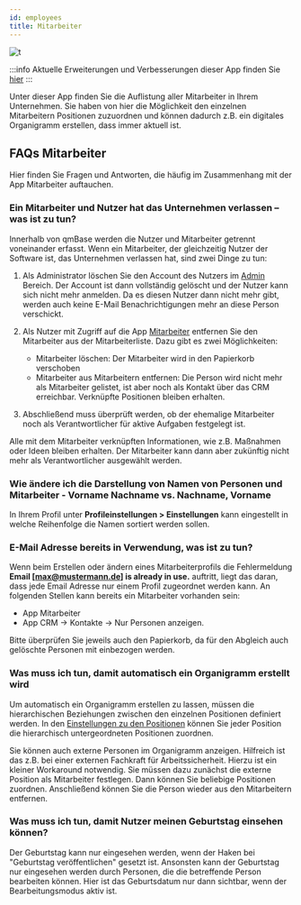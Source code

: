 ```yaml
---
id: employees
title: Mitarbeiter
---
```


![t](https://caqadmin.blob.core.windows.net/public-screenshots/All%20Integration%20Specs/Employees.png)

:::info Aktuelle Erweiterungen und Verbesserungen dieser App finden Sie [hier](/blog/tags/mitarbeiter)
:::

Unter dieser App finden Sie die Auflistung aller Mitarbeiter in Ihrem Unternehmen. Sie haben von hier die Möglichkeit den einzelnen Mitarbeitern Positionen zuzuordnen und können dadurch z.B. ein digitales Organigramm erstellen, dass immer aktuell ist.

## FAQs Mitarbeiter

Hier finden Sie Fragen und Antworten, die häufig im Zusammenhang mit der App Mitarbeiter auftauchen.

### Ein Mitarbeiter und Nutzer hat das Unternehmen verlassen – was ist zu tun?

Innerhalb von qmBase werden die Nutzer und Mitarbeiter getrennt voneinander erfasst. Wenn ein Mitarbeiter, der gleichzeitig Nutzer der Software ist, das Unternehmen verlassen hat, sind zwei Dinge zu tun:

1. Als Administrator löschen Sie den Account des Nutzers im [Admin](https://app.qmbase.com/Account/findworkspace?returnUrl=/admin/users) Bereich.
   Der Account ist dann vollständig gelöscht und der Nutzer kann sich nicht mehr anmelden.
   Da es diesen Nutzer dann nicht mehr gibt, werden auch keine E-Mail Benachrichtigungen mehr an diese Person verschickt.

2. Als Nutzer mit Zugriff auf die App [Mitarbeiter](https://app.qmbase.com/Account/findworkspace?returnUrl=/employees) entfernen Sie den Mitarbeiter aus der Mitarbeiterliste. Dazu gibt es zwei Möglichkeiten:

   - Mitarbeiter löschen: Der Mitarbeiter wird in den Papierkorb verschoben
   - Mitarbeiter aus Mitarbeitern entfernen: Die Person wird nicht mehr als Mitarbeiter gelistet, ist aber noch als Kontakt über das CRM erreichbar. Verknüpfte Positionen bleiben erhalten.

3. Abschließend muss überprüft werden, ob der ehemalige Mitarbeiter noch als Verantwortlicher für aktive Aufgaben festgelegt ist.

Alle mit dem Mitarbeiter verknüpften Informationen, wie z.B. Maßnahmen oder Ideen bleiben erhalten. Der Mitarbeiter kann dann aber zukünftig nicht mehr als Verantwortlicher ausgewählt werden.

### Wie ändere ich die Darstellung von Namen von Personen und Mitarbeiter - Vorname Nachname vs. Nachname, Vorname

In Ihrem Profil unter **Profileinstellungen > Einstellungen** kann eingestellt in welche Reihenfolge die Namen sortiert werden sollen.

### E-Mail Adresse bereits in Verwendung, was ist zu tun?

Wenn beim Erstellen oder ändern eines Mitarbeiterprofils die Fehlermeldung **Email [max@mustermann.de] is already in use.** auftritt, liegt das daran, dass jede Email Adresse nur einem Profil zugeordnet werden kann.
An folgenden Stellen kann bereits ein Mitarbeiter vorhanden sein:

- App Mitarbeiter
- App CRM -> Kontakte -> Nur Personen anzeigen.

Bitte überprüfen Sie jeweils auch den Papierkorb, da für den Abgleich auch gelöschte Personen mit einbezogen werden.

### Was muss ich tun, damit automatisch ein Organigramm erstellt wird

Um automatisch ein Organigramm erstellen zu lassen, müssen die hierarchischen Beziehungen zwischen den einzelnen Positionen definiert werden.
In den [Einstellungen zu den Positionen](https://app.qmbase.com/Account/findworkspace?returnUrl=/settings/departmentpositions) können Sie jeder Position die hierarchisch untergeordneten Positionen zuordnen.

Sie können auch externe Personen im Organigramm anzeigen. Hilfreich ist das z.B. bei einer externen Fachkraft für Arbeitssicherheit.
Hierzu ist ein kleiner Workaround notwendig. Sie müssen dazu zunächst die externe Position als Mitarbeiter festlegen.
Dann können Sie beliebige Positionen zuordnen. Anschließend können Sie die Person wieder aus den Mitarbeitern entfernen.

### Was muss ich tun, damit Nutzer meinen Geburtstag einsehen können?

Der Geburtstag kann nur eingesehen werden, wenn der Haken bei "Geburtstag veröffentlichen" gesetzt ist.
Ansonsten kann der Geburtstag nur eingesehen werden durch Personen, die die betreffende Person bearbeiten können. Hier ist das Geburtsdatum nur dann sichtbar, wenn der Bearbeitungsmodus aktiv ist.
